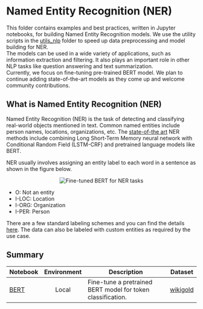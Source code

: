 # Named Entity Recognition (NER)

This folder contains examples and best practices, written in Jupyter notebooks, for building Named
Entity Recognition models. We use the
utility scripts in the [utils_nlp](../../utils_nlp) folder to speed up data preprocessing and model building for NER.  
The models can be used in a wide variety of applications, such as
information extraction and filtering. It also plays an important role in other NLP tasks like
question answering and text summarization.  
Currently, we focus on fine-tuning pre-trained BERT
model. We plan to continue adding state-of-the-art models as they come up and welcome community
contributions.

## What is Named Entity Recognition (NER)

Named Entity Recognition (NER) is the task of detecting and classifying real-world objects mentioned
in text. Common named entities include person names, locations, organizations, etc. The
[state-of-the art](https://paperswithcode.com/task/named-entity-recognition-ner) NER methods include
combining Long Short-Term Memory neural network with Conditional Random Field (LSTM-CRF) and
pretrained language models like BERT.

NER usually involves assigning an entity label to each word in a sentence as shown in the figure below.   
<p align="center">
  <img src="https://nlpbp.blob.core.windows.net/images/ner.PNG" alt=" Fine-tuned BERT for NER tasks"/>
</p>

* O:  Not an entity
* I-LOC: Location
* I-ORG: Organization
* I-PER: Person

There are a few standard labeling schemes and you can find the details
[here](http://cs229.stanford.edu/proj2005/KrishnanGanapathy-NamedEntityRecognition.pdf). The data
can also be labeled with custom entities as required by the use case.

## Summary

|Notebook|Environment|Description|Dataset|
|---|:---:|---|---|
|[BERT](ner_wikigold_bert.ipynb)|Local| Fine-tune a pretrained BERT model for token classification.|[wikigold](https://www.aclweb.org/anthology/W09-3302)|
